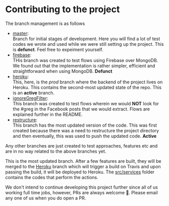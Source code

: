 # Contributing to the project

The branch management is as follows  
- [master](https://github.com/kevinam99/Project-Fifth-Estate):  
Branch for initial stages of development. Here you will find a lot of test codes we wrote and used while we were still setting up the project. This is **defunct**. Feel free to expeiment yourself.
- [firebase](https://github.com/kevinam99/Project-Fifth-Estate/tree/firebase):  
THis branch was created to test flows using Firebase over MongoDB. We found out that the implementation is rather simpler, efficient and straightforward when using MongoDB. **Defunct**
- [heroku](https://github.com/kevinam99/Project-Fifth-Estate/tree/heroku):  
This, here, is the *prod* branch where the backend of the project lives on Heroku. This contains the second-most updated state of the repo. This is an **active** branch.
- [ignoreGregFilter](https://github.com/kevinam99/Project-Fifth-Estate/tree/ignoreGregFilter):  
This branch was created to test flows wherein we would **NOT** look for the #greg in the Facebook posts that we would extract. Flows are explained further in the README.
- [restructure](https://github.com/kevinam99/Project-Fifth-Estate/tree/restructure):  
This branch has the most updated version of the code. This was first created because there was a need to restructure the project directory and then eventually, this was used to push the updated code. **Active**

Any other branches are just created to test approaches, features etc and are in no way related to the above branches yet.

This is the most updated branch. After a few features are built, they will be merged to the [Heroku](https://github.com/kevinam99/Project-Fifth-Estate/tree/heroku) branch which will trigger a build on Travis and upon passing the build, it will be deployed to Heroku.
The [src/services](./src/services/) folder contains the codes that perform the actions.

We don't intend to continue developing this project further since all of us working full time jobs, however, PRs are always welcome 🎉. Please email any one of us when you do open a PR.